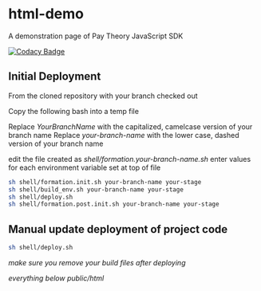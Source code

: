 # html-demo

A demonstration page of Pay Theory JavaScript SDK

[![Codacy Badge](https://app.codacy.com/project/badge/Grade/814cedb86cdb4ead94e04b02f0efc60f)](https://www.codacy.com/gh/pay-theory/html-demo/dashboard?utm_source=github.com&amp;utm_medium=referral&amp;utm_content=pay-theory/html-demo&amp;utm_campaign=Badge_Grade)

## Initial Deployment

From the cloned repository with your branch checked out

Copy the following bash into a temp file

Replace *YourBranchName* with the capitalized, camelcase version of your branch name
Replace *your-branch-name* with the lower case, dashed version of your branch name

edit the file created as *shell/formation.your-branch-name.sh*
enter values for each environment variable set at top of file

```bash
sh shell/formation.init.sh your-branch-name your-stage
sh shell/build_env.sh your-branch-name your-stage
sh shell/deploy.sh
sh shell/formation.post.init.sh your-branch-name your-stage
```

## Manual update deployment of project code

```bash
sh shell/deploy.sh
```
*make sure you remove your build files after deploying*

*everything below public/html*